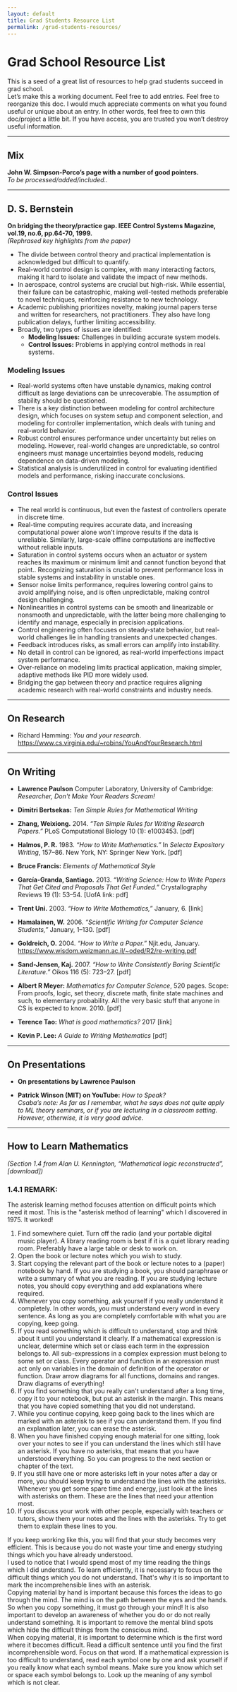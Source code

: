 ```yaml
---
layout: default
title: Grad Students Resource List
permalink: /grad-students-resources/
---
```


# Grad School Resource List

This is a seed of a great list of resources to help grad students succeed in grad school.  
Let’s make this a working document. Feel free to add entries. Feel free to reorganize this doc. I would much appreciate comments on what you found useful or unique about an entry. In other words, feel free to own this doc/project a little bit. If you have access, you are trusted you won’t destroy useful information.

***

## Mix

**John W. Simpson-Porco’s page with a number of good pointers.**  
*To be processed/added/included..*

***

## D. S. Bernstein  
**On bridging the theory/practice gap. IEEE Control Systems Magazine, vol.19, no.6, pp.64-70, 1999.**  
*(Rephrased key highlights from the paper)*

- The divide between control theory and practical implementation is acknowledged but difficult to quantify.
- Real-world control design is complex, with many interacting factors, making it hard to isolate and validate the impact of new methods.
- In aerospace, control systems are crucial but high-risk. While essential, their failure can be catastrophic, making well-tested methods preferable to novel techniques, reinforcing resistance to new technology.
- Academic publishing prioritizes novelty, making journal papers terse and written for researchers, not practitioners. They also have long publication delays, further limiting accessibility.
- Broadly, two types of issues are identified:  
  - **Modeling Issues:** Challenges in building accurate system models.  
  - **Control Issues:** Problems in applying control methods in real systems.

### Modeling Issues

- Real-world systems often have unstable dynamics, making control difficult as large deviations can be unrecoverable. The assumption of stability should be questioned.
- There is a key distinction between modeling for control architecture design, which focuses on system setup and component selection, and modeling for controller implementation, which deals with tuning and real-world behavior.
- Robust control ensures performance under uncertainty but relies on modeling. However, real-world changes are unpredictable, so control engineers must manage uncertainties beyond models, reducing dependence on data-driven modeling.
- Statistical analysis is underutilized in control for evaluating identified models and performance, risking inaccurate conclusions.

### Control Issues

- The real world is continuous, but even the fastest of controllers operate in discrete time.
- Real-time computing requires accurate data, and increasing computational power alone won’t improve results if the data is unreliable. Similarly, large-scale offline computations are ineffective without reliable inputs.
- Saturation in control systems occurs when an actuator or system reaches its maximum or minimum limit and cannot function beyond that point.. Recognizing saturation is crucial to prevent performance loss in stable systems and instability in unstable ones.
- Sensor noise limits performance, requires lowering control gains to avoid amplifying noise, and is often unpredictable, making control design challenging.
- Nonlinearities in control systems can be smooth and linearizable or nonsmooth and unpredictable, with the latter being more challenging to identify and manage, especially in precision applications.
- Control engineering often focuses on steady-state behavior, but real-world challenges lie in handling transients and unexpected changes.
- Feedback introduces risks, as small errors can amplify into instability.
- No detail in control can be ignored, as real-world imperfections impact system performance.
- Over-reliance on modeling limits practical application, making simpler, adaptive methods like PID more widely used.
- Bridging the gap between theory and practice requires aligning academic research with real-world constraints and industry needs.

***

## On Research

- Richard Hamming: *You and your research*.  
  https://www.cs.virginia.edu/~robins/YouAndYourResearch.html

***

## On Writing

- **Lawrence Paulson** Computer Laboratory, University of Cambridge:  
  *Researcher, Don't Make Your Readers Scream!*

- **Dimitri Bertsekas:** *Ten Simple Rules for Mathematical Writing*

- **Zhang, Weixiong.** 2014. *“Ten Simple Rules for Writing Research Papers.”* PLoS Computational Biology 10 (1): e1003453. [pdf]

- **Halmos, P. R.** 1983. *“How to Write Mathematics.”* In *Selecta Expository Writing*, 157–86. New York, NY: Springer New York. [pdf]

- **Bruce Francis:** *Elements of Mathematical Style*

- **García-Granda, Santiago.** 2013. *“Writing Science: How to Write Papers That Get Cited and Proposals That Get Funded.”* Crystallography Reviews 19 (1): 53–54. [UofA link: pdf]

- **Trent Uni.** 2003. *“How to Write Mathematics,”* January, 6. [link]

- **Hamalainen, W.** 2006. *“Scientific Writing for Computer Science Students,”* January, 1–130. [pdf]

- **Goldreich, O.** 2004. *“How to Write a Paper.”* Njit.edu, January.  
  https://www.wisdom.weizmann.ac.il/~oded/R2/re-writing.pdf

- **Sand-Jensen, Kaj.** 2007. *“How to Write Consistently Boring Scientific Literature.”* Oikos 116 (5): 723–27. [pdf]

- **Albert R Meyer:** *Mathematics for Computer Science*, 520 pages. Scope: From proofs, logic, set theory, discrete math, finite state machines and such, to elementary probability. All the very basic stuff that anyone in CS is expected to know. 2010. [pdf]

- **Terence Tao:** *What is good mathematics?* 2017 [link]

- **Kevin P. Lee:** *A Guide to Writing Mathematics* [pdf]

***

## On Presentations

- **On presentations by Lawrence Paulson**

- **Patrick Winson (MIT) on YouTube:** *How to Speak?*  
  *Csaba’s note: As far as I remember, what he says does not quite apply to ML theory seminars, or if you are lecturing in a classroom setting. However, otherwise, it is very good advice.*

***

## How to Learn Mathematics

*(Section 1.4 from Alan U. Kennington, “Mathematical logic reconstructed”, [download])*

### 1.4.1 REMARK:
The asterisk learning method focuses attention on difficult points which need it most. This is the "asterisk method of learning" which I discovered in 1975. It worked!

1. Find somewhere quiet. Turn off the radio (and your portable digital music player). A library reading room is best if it is a quiet library reading room. Preferably have a large table or desk to work on.  
2. Open the book or lecture notes which you wish to study.  
3. Start copying the relevant part of the book or lecture notes to a (paper) notebook by hand. If you are studying a book, you should paraphrase or write a summary of what you are reading. If you are studying lecture notes, you should copy everything and add explanations where required.  
4. Whenever you copy something, ask yourself if you really understand it completely. In other words, you must understand every word in every sentence. As long as you are completely comfortable with what you are copying, keep going.  
5. If you read something which is difficult to understand, stop and think about it until you understand it clearly. If a mathematical expression is unclear, determine which set or class each term in the expression belongs to. All sub-expressions in a complex expression must belong to some set or class. Every operator and function in an expression must act only on variables in the domain of definition of the operator or function. Draw arrow diagrams for all functions, domains and ranges. Draw diagrams of everything!  
6. If you find something that you really can't understand after a long time, copy it to your notebook, but put an asterisk in the margin. This means that you have copied something that you did not understand.  
7. While you continue copying, keep going back to the lines which are marked with an asterisk to see if you can understand them. If you find an explanation later, you can erase the asterisk.  
8. When you have finished copying enough material for one sitting, look over your notes to see if you can understand the lines which still have an asterisk. If you have no asterisks, that means that you have understood everything. So you can progress to the next section or chapter of the text.  
9. If you still have one or more asterisks left in your notes after a day or more, you should keep trying to understand the lines with the asterisks. Whenever you get some spare time and energy, just look at the lines with asterisks on them. These are the lines that need your attention most.  
10. If you discuss your work with other people, especially with teachers or tutors, show them your notes and the lines with the asterisks. Try to get them to explain these lines to you.  

If you keep working like this, you will find that your study becomes very efficient. This is because you do not waste your time and energy studying things which you have already understood.  
I used to notice that I would spend most of my time reading the things which I did understand. To learn efficiently, it is necessary to focus on the difficult things which you do not understand. That's why it is so important to mark the incomprehensible lines with an asterisk.  
Copying material by hand is important because this forces the ideas to go through the mind. The mind is on the path between the eyes and the hands. So when you copy something, it must go through your mind! It is also important to develop an awareness of whether you do or do not really understand something. It is important to remove the mental blind spots which hide the difficult things from the conscious mind.  
When copying material, it is important to determine which is the first word where it becomes difficult. Read a difficult sentence until you find the first incomprehensible word. Focus on that word. If a mathematical expression is too difficult to understand, read each symbol one by one and ask yourself if you really know what each symbol means. Make sure you know which set or space each symbol belongs to. Look up the meaning of any symbol which is not clear.

